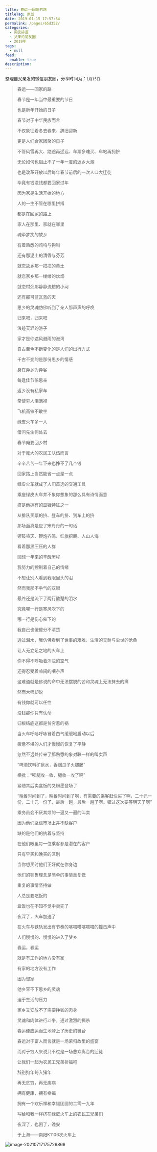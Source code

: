 ```yaml
---
title: 春运——回家的路
titleTag: 原创
date: 2019-01-15 17:57:34
permalink: /pages/65d352/
categories: 
  - 闲言碎语
  - 父亲的朋友圈
  - 2019年
tags: 
  - null
feed: 
  enable: true
description: 
---
```

整理自父亲发的微信朋友圈，分享时间为：`1月15日`

> 春运——回家的路
>
> 
>
> 春节是一年当中最重要的节日
>
> 也是新年开始的日子
>
> 春节对于中华民族而言
>
> 不仅象征着冬去春来、辞旧迎新
>
> 更是人们合家团聚的日子
>
> 不管风雪再大、路途再遥远、车票多难买、车站再拥挤
>
> 无论如何也阻止不了一年一度的返乡大潮
>
> 也是改革开放以后每年春节前后的一次人口大迁徒
>
> 
>
> 
>
> 毕竟有钱没钱都要回家过年
>
> 因为家是生活开始的地方
>
> 人的一生不管在哪里拼搏
>
> 都是在回家的路上
>
> 家人在那里、家就在哪里
>
> 魂牵梦扰的故乡
>
> 有着熟悉的鸡呜与狗叫
>
> 还有那泥土的清香与芬芳
>
> 就恋故乡那一把把的黄土
>
> 就恋家乡那一缕缕的炊烟
>
> 就恋村旁那静静流趟的小河
>
> 还有那可蓝瓦蓝的天
>
> 思乡的灵魂仿佛听到了亲人那声声的呼唤
>
> 归来吧，归来吧
>
> 浪迹天涯的游子
>
> 家才是你遮风避雨的港湾
>
> 
>
> 
>
> 自古至今不断变化的是人们的出行方式
>
> 千古不变的是那份思乡的情感
>
> 身在异乡为异客
>
> 每逢佳节倍思亲
>
> 返乡没有私家车
>
> 常使穷人泪满襟
>
> 飞机高铁不敢坐
>
> 绿皮火车多一人
>
> 借问先生何处去
>
> 春节俺要回乡村
>
> 对于庞大的农民工队伍而言
>
> 辛辛苦苦一年下来也挣不了几个钱
>
> 回家路上当然能省一点是一点
>
> 绿皮火车就成了人们首选的交通工具
>
> 
>
> 
>
> 乘座绿皮火车并不象你想象的那么具有诗情画意
>
> 挤是他拥有的显箸特征之一
>
> 从排队买票的挤、登车的挤、到车上的挤
>
> 那场面真是应了宋丹丹的一句话
>
> 锣鼓喧天、鞭炮齐鸣、红旗招展、人山人海
>
> 看着那黑压压的人群
>
> 回想一年来的辛酸历程
>
> 我努力的控制着自己的情绪
>
> 不想让别人看到我眼里头的泪
>
> 然而我那不争气的双眼
>
> 最终还是流下了两行酸楚的泪水
>
> 究竟哪一行是寒风吹下的
>
> 哪一行是伤心催下的
>
> 我自己也傻傻分不清楚
>
> 透过泪水，我仿佛看到了世事的艰难、生活的无耐与尘世的沧桑
>
> 
>
> 
>
> 让人无立足之地的火车上
>
> 你不得不呼吸着浑浊的空气
>
> 还得忍受着喧闹的嘈杂声
>
> 这难道就是佛说的命中无法摆脱的苦和灵魂上无法抹去的痛
>
> 然而大师却说
>
> 有钱你就可以任性
>
> 没钱那你只有认命
>
> 归根结底这都是贫穷惹的祸
>
> 
>
> 
>
> 当火车呼哧呼哧冒着白气缓缓地启动以后
>
> 疲惫不堪的人们才慢慢的恢复了平静
>
> 忽然不远处传来了那熟悉的象对联一样的叫卖声
>
> “啤酒饮料矿泉水，香烟瓜子火腿肠”
>
> 横批：“唉腿收一收，腿收一收了啊”
>
> 紧随其后卖盒饭的又粉墨登场了
>
> “晚餐时间到了，晚餐时间到了啊，有需要的乘客赶快买了啊，二十元一份，二十元一份了，最后一趟，最后一趟了啊。错过这次要等明天了啊”
>
> 
>
> 
>
> 乘务员会不厌其烦的一遍又一遍的叫卖
>
> 因为他们坚信市场上并不缺客户
>
> 缺的是他们的执着与坚持
>
> 在他们眼里每一位乘客都是潜在的客户
>
> 只有早买和晚买的区别
>
> 当你想买时他们正好就在你身边
>
> 他们的销售理念是简单的事情重复做
>
> 重复的事情坚持做
>
> 人总是要吃饭的
>
> 盒饭也在不知不觉中卖完了
>
> 
>
> 
>
> 夜深了，火车加速了
>
> 在火车与铁轨发出有节奏的喀嗒嗒喀嗒嗒的撞击声中
>
> 人们慢慢的、慢慢的进入了梦乡
>
> 
>
> 
>
> 春运，春运
>
> 就是有工作的地方没有家
>
> 有家的地方没有工作
>
> 因为想家
>
> 他乡容不下思乡的灵魂
>
> 迫于生活的压力
>
> 家乡又安放不了需要挣钱的肉身
>
> 灵魂和肉体进行斗争，通过激烈的撕杀
>
> 春运便应运而生地登上了历史的舞台
>
> 
>
> 
>
> 春运对于富人而言就是一场荣归故里的盛宴
>
> 而对于穷人来说只不过是一场悲欢离合的迁徒
>
> 
>
> 
>
> 让我们一起为农民工兄弟祈福吧
>
> 辞别狗年跨入猪年
>
> 再无贫穷，再无疾病
>
> 拥有健康，拥有幸福
>
> 拥有一个欢乐祥和幸福团圆的二零一九年
>
> 
>
> 
>
> 写给和我一样挤在绿皮火车上的农民工兄弟们
>
> 夜深了，也困了，晚安
>
> 
>
> 于上海——南阳K1106次火车上

![image-20210717175729869](http://t.eryajf.net/imgs/2021/09/c58b7a2e3628e314.jpg)